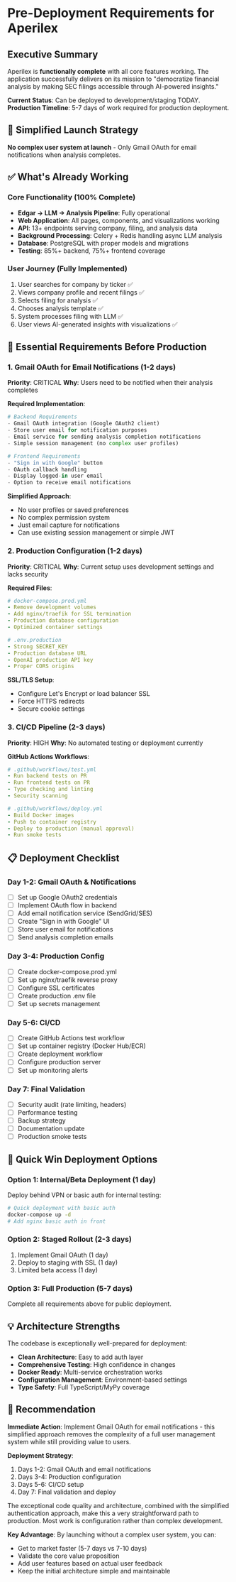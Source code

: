 # Pre-Deployment Requirements for Aperilex

## Executive Summary
Aperilex is **functionally complete** with all core features working. The application successfully delivers on its mission to "democratize financial analysis by making SEC filings accessible through AI-powered insights."

**Current Status**: Can be deployed to development/staging TODAY.
**Production Timeline**: 5-7 days of work required for production deployment.

## 🎯 Simplified Launch Strategy
**No complex user system at launch** - Only Gmail OAuth for email notifications when analysis completes.

## ✅ What's Already Working

### Core Functionality (100% Complete)
- **Edgar → LLM → Analysis Pipeline**: Fully operational
- **Web Application**: All pages, components, and visualizations working
- **API**: 13+ endpoints serving company, filing, and analysis data
- **Background Processing**: Celery + Redis handling async LLM analysis
- **Database**: PostgreSQL with proper models and migrations
- **Testing**: 85%+ backend, 75%+ frontend coverage

### User Journey (Fully Implemented)
1. User searches for company by ticker ✅
2. Views company profile and recent filings ✅
3. Selects filing for analysis ✅
4. Chooses analysis template ✅
5. System processes filing with LLM ✅
6. User views AI-generated insights with visualizations ✅

## 🚨 Essential Requirements Before Production

### 1. Gmail OAuth for Email Notifications (1-2 days)
**Priority**: CRITICAL
**Why**: Users need to be notified when their analysis completes

**Required Implementation**:
```python
# Backend Requirements
- Gmail OAuth integration (Google OAuth2 client)
- Store user email for notification purposes
- Email service for sending analysis completion notifications
- Simple session management (no complex user profiles)

# Frontend Requirements
- "Sign in with Google" button
- OAuth callback handling
- Display logged-in user email
- Option to receive email notifications
```

**Simplified Approach**:
- No user profiles or saved preferences
- No complex permission system
- Just email capture for notifications
- Can use existing session management or simple JWT

### 2. Production Configuration (1-2 days)
**Priority**: CRITICAL
**Why**: Current setup uses development settings and lacks security

**Required Files**:
```yaml
# docker-compose.prod.yml
- Remove development volumes
- Add nginx/traefik for SSL termination
- Production database configuration
- Optimized container settings

# .env.production
- Strong SECRET_KEY
- Production database URL
- OpenAI production API key
- Proper CORS origins
```

**SSL/TLS Setup**:
- Configure Let's Encrypt or load balancer SSL
- Force HTTPS redirects
- Secure cookie settings

### 3. CI/CD Pipeline (2-3 days)
**Priority**: HIGH
**Why**: No automated testing or deployment currently

**GitHub Actions Workflows**:
```yaml
# .github/workflows/test.yml
- Run backend tests on PR
- Run frontend tests on PR
- Type checking and linting
- Security scanning

# .github/workflows/deploy.yml
- Build Docker images
- Push to container registry
- Deploy to production (manual approval)
- Run smoke tests
```

## 📋 Deployment Checklist

### Day 1-2: Gmail OAuth & Notifications
- [ ] Set up Google OAuth2 credentials
- [ ] Implement OAuth flow in backend
- [ ] Add email notification service (SendGrid/SES)
- [ ] Create "Sign in with Google" UI
- [ ] Store user email for notifications
- [ ] Send analysis completion emails

### Day 3-4: Production Config
- [ ] Create docker-compose.prod.yml
- [ ] Set up nginx/traefik reverse proxy
- [ ] Configure SSL certificates
- [ ] Create production .env file
- [ ] Set up secrets management

### Day 5-6: CI/CD
- [ ] Create GitHub Actions test workflow
- [ ] Set up container registry (Docker Hub/ECR)
- [ ] Create deployment workflow
- [ ] Configure production server
- [ ] Set up monitoring alerts

### Day 7: Final Validation
- [ ] Security audit (rate limiting, headers)
- [ ] Performance testing
- [ ] Backup strategy
- [ ] Documentation update
- [ ] Production smoke tests

## 🎯 Quick Win Deployment Options

### Option 1: Internal/Beta Deployment (1 day)
Deploy behind VPN or basic auth for internal testing:
```bash
# Quick deployment with basic auth
docker-compose up -d
# Add nginx basic auth in front
```

### Option 2: Staged Rollout (2-3 days)
1. Implement Gmail OAuth (1 day)
2. Deploy to staging with SSL (1 day)
3. Limited beta access (1 day)

### Option 3: Full Production (5-7 days)
Complete all requirements above for public deployment.

## 💡 Architecture Strengths

The codebase is exceptionally well-prepared for deployment:
- **Clean Architecture**: Easy to add auth layer
- **Comprehensive Testing**: High confidence in changes
- **Docker Ready**: Multi-service orchestration works
- **Configuration Management**: Environment-based settings
- **Type Safety**: Full TypeScript/MyPy coverage

## 🚀 Recommendation

**Immediate Action**: Implement Gmail OAuth for email notifications - this simplified approach removes the complexity of a full user management system while still providing value to users.

**Deployment Strategy**:
1. Days 1-2: Gmail OAuth and email notifications
2. Days 3-4: Production configuration
3. Days 5-6: CI/CD setup
4. Day 7: Final validation and deploy

The exceptional code quality and architecture, combined with the simplified authentication approach, make this a very straightforward path to production. Most work is configuration rather than complex development.

**Key Advantage**: By launching without a complex user system, you can:
- Get to market faster (5-7 days vs 7-10 days)
- Validate the core value proposition
- Add user features based on actual user feedback
- Keep the initial architecture simple and maintainable
